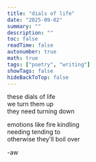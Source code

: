 ```yaml
---
title: "dials of life"
date: "2025-09-02"
summary: ""
description: ""
toc: false
readTime: false
autonumber: true
math: true
tags: ["poetry", "writing"]
showTags: false
hideBackToTop: false
---
```


these dials of life  
we turn them up  
they need turning down  
  
emotions like fire kindling  
needing tending to  
otherwise they'll boil over  

-aw